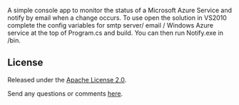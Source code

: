 A simple console app to monitor the status of a Microsoft Azure Service and notify by email when a change occurs.
To use open the solution in VS2010 complete the config variables for smtp server/ email / Windows Azure service at the top of Program.cs and build. You can then run Notify.exe in /bin.

License
-------

Released under the [Apache License 2.0](http://www.apache.org/licenses/LICENSE-2.0.html).

Send any questions or comments [here](http://twitter.com/andybritcliffe).
